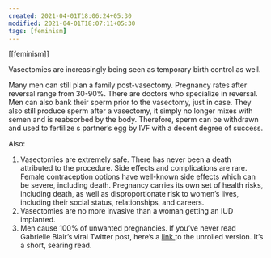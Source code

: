 ```yaml
---
created: 2021-04-01T18:06:24+05:30
modified: 2021-04-01T18:07:11+05:30
tags: [feminism]
---
```

[[feminism]]

 Vasectomies are increasingly being seen as temporary birth control as well. 

Many men can still plan a family post-vasectomy. Pregnancy rates after reversal range from 30-90%. There are doctors who specialize in reversal. Men can also bank their sperm prior to the vasectomy, just in case. They also still produce sperm after a vasectomy, it simply no longer mixes with semen and is reabsorbed by the body. Therefore, sperm can be withdrawn and used to fertilize s partner’s egg by IVF with a decent degree of success. 

Also: 
 
1. Vasectomies are extremely safe. There has never been a death attributed to the procedure. Side effects and complications are rare. Female contraception options have well-known side effects which can be severe, including death. Pregnancy carries its own set of health risks, including death, as well as disproportionate risk to women’s lives, including their social status, relationships, and careers.
2. Vasectomies are no more invasive than a woman getting an IUD implanted. 
3. Men cause 100% of unwanted pregnancies. If you’ve never read Gabrielle Blair’s viral Twitter post, here’s a [link ](https://humanparts.medium.com/men-cause-100-of-unwanted-pregnancies-eb0e8288a7e5) to the unrolled version. It’s a short, searing read. 
